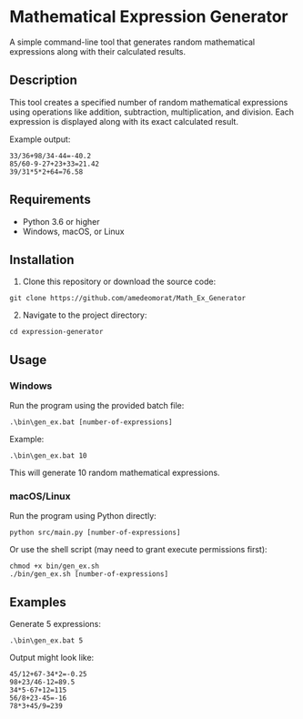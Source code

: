 # Mathematical Expression Generator

A simple command-line tool that generates random mathematical expressions along with their calculated results.

## Description

This tool creates a specified number of random mathematical expressions using operations like addition, subtraction, multiplication, and division. Each expression is displayed along with its exact calculated result.

Example output:
```
33/36+98/34-44=-40.2
85/60-9-27+23+33=21.42
39/31*5*2+64=76.58
```

## Requirements

- Python 3.6 or higher
- Windows, macOS, or Linux

## Installation

1. Clone this repository or download the source code:
```
git clone https://github.com/amedeomorat/Math_Ex_Generator
```

2. Navigate to the project directory:
```
cd expression-generator
```

## Usage

### Windows

Run the program using the provided batch file:
```
.\bin\gen_ex.bat [number-of-expressions]
```

Example:
```
.\bin\gen_ex.bat 10
```
This will generate 10 random mathematical expressions.

### macOS/Linux

Run the program using Python directly:
```
python src/main.py [number-of-expressions]
```

Or use the shell script (may need to grant execute permissions first):
```
chmod +x bin/gen_ex.sh
./bin/gen_ex.sh [number-of-expressions]
```

## Examples

Generate 5 expressions:
```
.\bin\gen_ex.bat 5
```

Output might look like:
```
45/12+67-34*2=-0.25
98+23/46-12=89.5
34*5-67+12=115
56/8+23-45=-16
78*3+45/9=239
```
